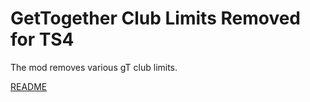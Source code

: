 #  GetTogether Club Limits Removed for TS4
The mod removes various gT club limits.

[README](release_info/mod_documentation/README.md)
